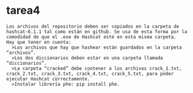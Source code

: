 # tarea4

    Los archivos del repositorio deben ser copiados en la carpeta de hashcat-6.1.1 tal como están en github. Se usa de esta forma por la comodidad de que el .exe de Hashcat esté en esta misma carpeta.
    Hay que tener en cuenta:
      >Los archivos que hay que hashear están guardados en la carpeta “archivos”.
      >Los dos diccionarios deben estar en una carpeta llamada “diccionarios”.
      >La carpeta “cracked” debe contener a los archivos crack_1.txt, crack_2.txt, crack_3.txt, crack_4.txt, crack_5.txt, para poder ejecutar Hashcat correctamente.
      >Instalar librería phe: pip install phe.
